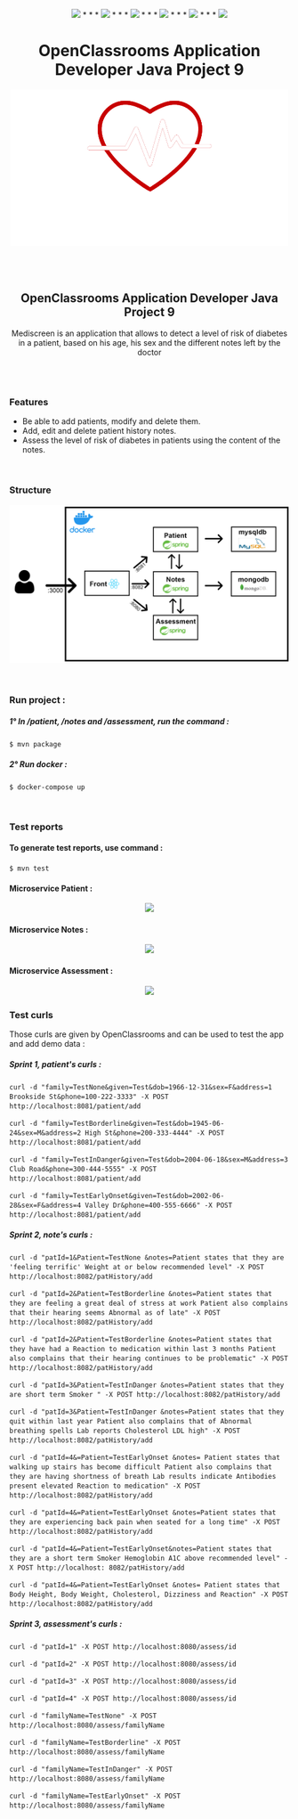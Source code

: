 <p align="center">
<img src="https://img.shields.io/badge/java-%23ED8B00.svg?&style=for-the-badge&logo=java&logoColor=white"/> * * *  <img src="https://img.shields.io/badge/spring%20-%236DB33F.svg?&style=for-the-badge&logo=spring&logoColor=white"/>  * * *  <img src="https://img.shields.io/badge/docker%20-%230db7ed.svg?&style=for-the-badge&logo=docker&logoColor=white"/> * * * <img src="https://img.shields.io/badge/react-%23ED8B09.svg?&&color=blue&style=for-the-badge&logo=react&logoColor=white"/> * * *  <img src="https://img.shields.io/badge/MYSQL%20-%236DB33F.svg?&color=orange&style=for-the-badge&logo=mysql&logoColor=white"/> * * * <img src="https://img.shields.io/badge/mongodb%20-%236DB33F.svg?&color=green&style=for-the-badge&logo=mongodb&logoColor=white"/> 
</p>
<h1 align="center">
 OpenClassrooms Application Developer Java Project 9
</h1>

<p align="center">
 <img src="./front/src/mediscreen-logo.png" width="500"">
</p>

<br><br>

<h2 align="center">
 OpenClassrooms Application Developer Java Project 9
</h2>

<p align="center">
Mediscreen is an application that allows to detect a level of risk of diabetes in a patient, based on his age, his sex and the different notes left by the doctor
</p>

<br><br>

<h3>
 Features
</h3>

<ul>
<li>Be able to add patients, modify and delete them.</li>
<li>Add, edit and delete patient history notes.</li>
<li>Assess the level of risk of diabetes in patients using the content of the notes.</li>
</ul>
<br>
<h3>
 Structure
</h3>
<p align="center">
 <img src="./structure_P9.png">
</p>
<br>
<h3>
Run project :
</h3>

<h5>1° In /patient, /notes and /assessment, run the command : </h5>
                 
``` $ mvn package  ```
                 
<h5>2° Run docker : </h5>
                 
``` $ docker-compose up  ```

<br>

<h3>
Test reports
</h3>

<h4>
To generate test reports, use command : 
</h4>

```$ mvn test  ```

<h4>
Microservice Patient : 
</h4>

<p align="center">
    <img src="./testreports/patient_testreport.PNG">
</p>

<h4>
Microservice Notes : 
</h4>

<p align="center">
    <img src="./testreports/notes_testreport.PNG">
</p>

<h4>
Microservice Assessment : 
</h4>

<p align="center">
    <img src="./testreports/assessment_testreport.PNG">
</p>

<h3>
Test curls
</h3>

<p> Those curls are given by OpenClassrooms and can be used to test the app and add demo data : </p>

<h5> Sprint 1, patient's curls : </h5>

``` curl -d "family=TestNone&given=Test&dob=1966-12-31&sex=F&address=1 Brookside St&phone=100-222-3333" -X POST http://localhost:8081/patient/add ```

``` curl -d "family=TestBorderline&given=Test&dob=1945-06-24&sex=M&address=2 High St&phone=200-333-4444" -X POST http://localhost:8081/patient/add ```

``` curl -d "family=TestInDanger&given=Test&dob=2004-06-18&sex=M&address=3 Club Road&phone=300-444-5555" -X POST http://localhost:8081/patient/add ```

``` curl -d "family=TestEarlyOnset&given=Test&dob=2002-06-28&sex=F&address=4 Valley Dr&phone=400-555-6666" -X POST http://localhost:8081/patient/add ```

<h5> Sprint 2, note's curls : </h5>

``` curl -d "patId=1&Patient=TestNone &notes=Patient states that they are 'feeling terrific' Weight at or below recommended level" -X POST http://localhost:8082/patHistory/add ```

``` curl -d "patId=2&Patient=TestBorderline &notes=Patient states that they are feeling a great deal of stress at work Patient also complains that their hearing seems Abnormal as of late" -X POST http://localhost:8082/patHistory/add ```

``` curl -d "patId=2&Patient=TestBorderline &notes=Patient states that they have had a Reaction to medication within last 3 months Patient also complains that their hearing continues to be problematic" -X POST http://localhost:8082/patHistory/add ```

``` curl -d "patId=3&Patient=TestInDanger &notes=Patient states that they are short term Smoker " -X POST http://localhost:8082/patHistory/add ```

``` curl -d "patId=3&Patient=TestInDanger &notes=Patient states that they quit within last year Patient also complains that of Abnormal breathing spells Lab reports Cholesterol LDL high" -X POST http://localhost:8082/patHistory/add ```

``` curl -d "patId=4&=Patient=TestEarlyOnset &notes= Patient states that walking up stairs has become difficult Patient also complains that they are having shortness of breath Lab results indicate Antibodies present elevated Reaction to medication" -X POST http://localhost:8082/patHistory/add ```

``` curl -d "patId=4&=Patient=TestEarlyOnset &notes=Patient states that they are experiencing back pain when seated for a long time" -X POST http://localhost:8082/patHistory/add ```

``` curl -d "patId=4&=Patient=TestEarlyOnset&notes=Patient states that they are a short term Smoker Hemoglobin A1C above recommended level" -X POST http://localhost: 8082/patHistory/add ```

``` curl -d "patId=4&=Patient=TestEarlyOnset &notes= Patient states that Body Height, Body Weight, Cholesterol, Dizziness and Reaction" -X POST http://localhost:8082/patHistory/add ```


<h5> Sprint 3, assessment's curls : </h5>

``` curl -d "patId=1" -X POST http://localhost:8080/assess/id ```

``` curl -d "patId=2" -X POST http://localhost:8080/assess/id ```

``` curl -d "patId=3" -X POST http://localhost:8080/assess/id ```

``` curl -d "patId=4" -X POST http://localhost:8080/assess/id ```

``` curl -d "familyName=TestNone" -X POST http://localhost:8080/assess/familyName ```

``` curl -d "familyName=TestBorderline" -X POST http://localhost:8080/assess/familyName ```

``` curl -d "familyName=TestInDanger" -X POST http://localhost:8080/assess/familyName ```

``` curl -d "familyName=TestEarlyOnset" -X POST http://localhost:8080/assess/familyName ```
